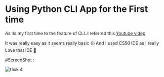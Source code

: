 # Using Python CLI App for the First time

As its my first time to the feature of CLI..I referred this [Youtube videp](https://youtu.be/we3907q1xz4)

It was really easy as it seems really basic 👍
And I used CS50 IDE as I really Love that IDE 🖤

#ScreenShot : 

![task 4](https://user-images.githubusercontent.com/56226566/138560599-580df50a-3c9c-4607-9864-1be4794b9b9d.png)
